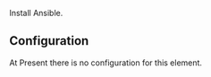 Install Ansible.

Configuration
-------------

At Present there is no configuration for this element.

